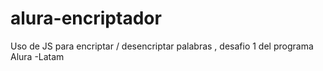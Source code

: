 # alura-encriptador
Uso de JS para encriptar / desencriptar palabras , desafio 1 del programa Alura -Latam
